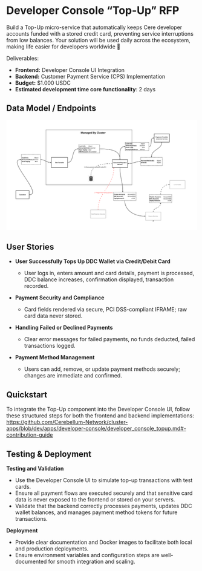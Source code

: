 # Developer Console “Top-Up” RFP
Build a Top-Up micro-service that automatically keeps Cere developer accounts funded with a stored credit card, preventing service interruptions from low balances. Your solution will be used daily across the ecosystem, making life easier for developers worldwide 🤝

Deliverables:
- **Frontend:** Developer Console UI Integration
- **Backend:** Customer Payment Service (CPS) Implementation
- **Budget:** $1.000 USDC
- **Estimated development time core functionality**: 2 days

## Data Model / Endpoints

![DDC Topup Data Model](https://raw.githubusercontent.com/bren-cere/TESTING/main/assets/ddc_topup_datamodel.png)

## User Stories

- **User Successfully Tops Up DDC Wallet via Credit/Debit Card**
  - User logs in, enters amount and card details, payment is processed, DDC balance increases, confirmation displayed, transaction recorded.

- **Payment Security and Compliance**
  - Card fields rendered via secure, PCI DSS-compliant IFRAME; raw card data never stored.

- **Handling Failed or Declined Payments**
  - Clear error messages for failed payments, no funds deducted, failed transactions logged.

- **Payment Method Management**
  - Users can add, remove, or update payment methods securely; changes are immediate and confirmed.
      
## Quickstart
To integrate the Top-Up component into the Developer Console UI, follow these structured steps for both the frontend and backend implementations: https://github.com/Cerebellum-Network/cluster-apps/blob/dev/apps/developer-console/developer_console_topup.md#-contribution-guide

## Testing & Deployment

**Testing and Validation**

- Use the Developer Console UI to simulate top-up transactions with test cards.
- Ensure all payment flows are executed securely and that sensitive card data is never exposed to the frontend or stored on your servers.
- Validate that the backend correctly processes payments, updates DDC wallet balances, and manages payment method tokens for future transactions.

**Deployment**

- Provide clear documentation and Docker images to facilitate both local and production deployments.
- Ensure environment variables and configuration steps are well-documented for smooth integration and scaling.
